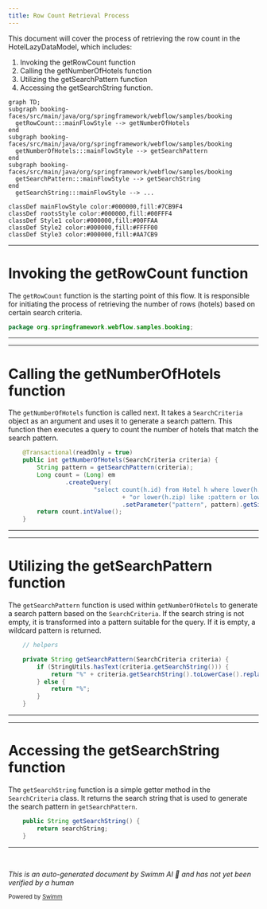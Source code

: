 ```yaml
---
title: Row Count Retrieval Process
---
```

This document will cover the process of retrieving the row count in the HotelLazyDataModel, which includes:

1. Invoking the getRowCount function
2. Calling the getNumberOfHotels function
3. Utilizing the getSearchPattern function
4. Accessing the getSearchString function.

```mermaid
graph TD;
subgraph booking-faces/src/main/java/org/springframework/webflow/samples/booking
  getRowCount:::mainFlowStyle --> getNumberOfHotels
end
subgraph booking-faces/src/main/java/org/springframework/webflow/samples/booking
  getNumberOfHotels:::mainFlowStyle --> getSearchPattern
end
subgraph booking-faces/src/main/java/org/springframework/webflow/samples/booking
  getSearchPattern:::mainFlowStyle --> getSearchString
end
  getSearchString:::mainFlowStyle --> ...

classDef mainFlowStyle color:#000000,fill:#7CB9F4
classDef rootsStyle color:#000000,fill:#00FFF4
classDef Style1 color:#000000,fill:#00FFAA
classDef Style2 color:#000000,fill:#FFFF00
classDef Style3 color:#000000,fill:#AA7CB9
```

<SwmSnippet path="/booking-faces/src/main/java/org/springframework/webflow/samples/booking/HotelLazyDataModel.java" line="1" repo-id="Z2l0aHViJTNBJTNBc3ByaW5nLXdlYmZsb3ctc2FtcGxlcyUzQSUzQWdpbGFkbmF2b3Q=">

---

# Invoking the getRowCount function

The `getRowCount` function is the starting point of this flow. It is responsible for initiating the process of retrieving the number of rows (hotels) based on certain search criteria.

```java
package org.springframework.webflow.samples.booking;
```

---

</SwmSnippet>

<SwmSnippet path="/booking-faces/src/main/java/org/springframework/webflow/samples/booking/JpaBookingService.java" line="57" repo-id="Z2l0aHViJTNBJTNBc3ByaW5nLXdlYmZsb3ctc2FtcGxlcyUzQSUzQWdpbGFkbmF2b3Q=">

---

# Calling the getNumberOfHotels function

The `getNumberOfHotels` function is called next. It takes a `SearchCriteria` object as an argument and uses it to generate a search pattern. This function then executes a query to count the number of hotels that match the search pattern.

```java
	@Transactional(readOnly = true)
	public int getNumberOfHotels(SearchCriteria criteria) {
		String pattern = getSearchPattern(criteria);
		Long count = (Long) em
				.createQuery(
						"select count(h.id) from Hotel h where lower(h.name) like :pattern or lower(h.city) like :pattern "
								+ "or lower(h.zip) like :pattern or lower(h.address) like :pattern")
								.setParameter("pattern", pattern).getSingleResult();
		return count.intValue();
	}
```

---

</SwmSnippet>

<SwmSnippet path="/booking-faces/src/main/java/org/springframework/webflow/samples/booking/JpaBookingService.java" line="94" repo-id="Z2l0aHViJTNBJTNBc3ByaW5nLXdlYmZsb3ctc2FtcGxlcyUzQSUzQWdpbGFkbmF2b3Q=">

---

# Utilizing the getSearchPattern function

The `getSearchPattern` function is used within `getNumberOfHotels` to generate a search pattern based on the `SearchCriteria`. If the search string is not empty, it is transformed into a pattern suitable for the query. If it is empty, a wildcard pattern is returned.

```java
	// helpers

	private String getSearchPattern(SearchCriteria criteria) {
		if (StringUtils.hasText(criteria.getSearchString())) {
			return "%" + criteria.getSearchString().toLowerCase().replace('*', '%') + "%";
		} else {
			return "%";
		}
	}
```

---

</SwmSnippet>

<SwmSnippet path="/booking-faces/src/main/java/org/springframework/webflow/samples/booking/SearchCriteria.java" line="28" repo-id="Z2l0aHViJTNBJTNBc3ByaW5nLXdlYmZsb3ctc2FtcGxlcyUzQSUzQWdpbGFkbmF2b3Q=">

---

# Accessing the getSearchString function

The `getSearchString` function is a simple getter method in the `SearchCriteria` class. It returns the search string that is used to generate the search pattern in `getSearchPattern`.

```java
	public String getSearchString() {
		return searchString;
	}
```

---

</SwmSnippet>

&nbsp;

*This is an auto-generated document by Swimm AI 🌊 and has not yet been verified by a human*

<SwmMeta version="3.0.0" repo-id="Z2l0aHViJTNBJTNBc3ByaW5nLXdlYmZsb3ctc2FtcGxlcyUzQSUzQWdpbGFkbmF2b3Q=" repo-name="spring-webflow-samples"><sup>Powered by [Swimm](https://app.swimm.io/)</sup></SwmMeta>
